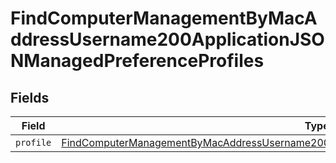 # FindComputerManagementByMacAddressUsername200ApplicationJSONManagedPreferenceProfiles


## Fields

| Field                                                                                                                                                                                                                   | Type                                                                                                                                                                                                                    | Required                                                                                                                                                                                                                | Description                                                                                                                                                                                                             |
| ----------------------------------------------------------------------------------------------------------------------------------------------------------------------------------------------------------------------- | ----------------------------------------------------------------------------------------------------------------------------------------------------------------------------------------------------------------------- | ----------------------------------------------------------------------------------------------------------------------------------------------------------------------------------------------------------------------- | ----------------------------------------------------------------------------------------------------------------------------------------------------------------------------------------------------------------------- |
| `profile`                                                                                                                                                                                                               | [FindComputerManagementByMacAddressUsername200ApplicationJSONManagedPreferenceProfilesProfile](../../models/operations/findcomputermanagementbymacaddressusername200applicationjsonmanagedpreferenceprofilesprofile.md) | :heavy_minus_sign:                                                                                                                                                                                                      | N/A                                                                                                                                                                                                                     |